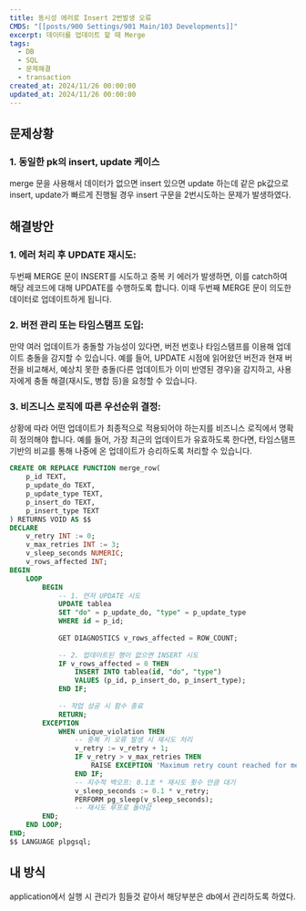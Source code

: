 ```yaml
---
title: 동시성 에러로 Insert 2번발생 오류
CMDS: "[[posts/900 Settings/901 Main/103 Developments]]"
excerpt: 데이터를 업데이트 할 때 Merge
tags:
  - DB
  - SQL
  - 문제해결
  - transaction
created_at: 2024/11/26 00:00:00
updated_at: 2024/11/26 00:00:00
---
```

## 문제상황
### 1. 동일한 pk의 insert, update 케이스
merge 문을 사용해서 데이터가 없으면 insert 있으면 update 하는데 같은 pk값으로 insert, update가 빠르게 진행될 경우 insert 구문을 2번시도하는 문제가 발생하였다.

## 해결방안
### 1. **에러 처리 후 UPDATE 재시도:**  
두번째 MERGE 문이 INSERT를 시도하고 중복 키 에러가 발생하면, 이를 catch하여 해당 레코드에 대해 UPDATE를 수행하도록 합니다. 이때 두번째 MERGE 문이 의도한 데이터로 업데이트하게 됩니다.

### 2. **버전 관리 또는 타임스탬프 도입:**  
만약 여러 업데이트가 충돌할 가능성이 있다면, 버전 번호나 타임스탬프를 이용해 업데이트 충돌을 감지할 수 있습니다. 예를 들어, UPDATE 시점에 읽어왔던 버전과 현재 버전을 비교해서, 예상치 못한 충돌(다른 업데이트가 이미 반영된 경우)을 감지하고, 사용자에게 충돌 해결(재시도, 병합 등)을 요청할 수 있습니다.

### 3. **비즈니스 로직에 따른 우선순위 결정:**  
상황에 따라 어떤 업데이트가 최종적으로 적용되어야 하는지를 비즈니스 로직에서 명확히 정의해야 합니다. 예를 들어, 가장 최근의 업데이트가 유효하도록 한다면, 타임스탬프 기반의 비교를 통해 나중에 온 업데이트가 승리하도록 처리할 수 있습니다.

```SQL
CREATE OR REPLACE FUNCTION merge_row(
    p_id TEXT,
    p_update_do TEXT,
    p_update_type TEXT,
    p_insert_do TEXT,
    p_insert_type TEXT
) RETURNS VOID AS $$
DECLARE
    v_retry INT := 0;
    v_max_retries INT := 3;
    v_sleep_seconds NUMERIC;
    v_rows_affected INT;
BEGIN
    LOOP
        BEGIN
            -- 1. 먼저 UPDATE 시도
            UPDATE tablea
            SET "do" = p_update_do, "type" = p_update_type
            WHERE id = p_id;
            
            GET DIAGNOSTICS v_rows_affected = ROW_COUNT;
            
            -- 2. 업데이트된 행이 없으면 INSERT 시도
            IF v_rows_affected = 0 THEN
                INSERT INTO tablea(id, "do", "type")
                VALUES (p_id, p_insert_do, p_insert_type);
            END IF;
            
            -- 작업 성공 시 함수 종료
            RETURN;
        EXCEPTION
            WHEN unique_violation THEN
                -- 중복 키 오류 발생 시 재시도 처리
                v_retry := v_retry + 1;
                IF v_retry > v_max_retries THEN
                    RAISE EXCEPTION 'Maximum retry count reached for merge_row';
                END IF;
                -- 지수적 백오프: 0.1초 * 재시도 횟수 만큼 대기
                v_sleep_seconds := 0.1 * v_retry;
                PERFORM pg_sleep(v_sleep_seconds);
                -- 재시도 루프로 돌아감
        END;
    END LOOP;
END;
$$ LANGUAGE plpgsql;

```

## 내 방식
application에서 실행 시 관리가 힘들것 같아서 해당부분은 db에서 관리하도록 하였다.